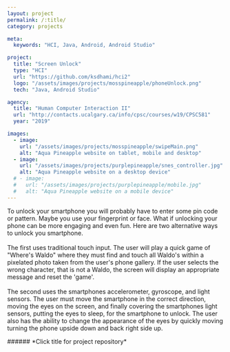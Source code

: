 ```yaml
---
layout: project
permalink: /:title/
category: projects

meta:
  keywords: "HCI, Java, Android, Android Studio"

project:
  title: "Screen Unlock"
  type: "HCI"
  url: "https://github.com/ksdhami/hci2"
  logo: "/assets/images/projects/mosspineapple/phoneUnlock.png"
  tech: "Java, Android Studio"

agency:
  title: "Human Computer Interaction II"
  url: "http://contacts.ucalgary.ca/info/cpsc/courses/w19/CPSC581"
  year: "2019"

images:
  - image:
    url: "/assets/images/projects/mosspineapple/swipeMain.png"
    alt: "Aqua Pineapple website on tablet, mobile and desktop"
  - image:
    url: "/assets/images/projects/purplepineapple/snes_controller.jpg"
    alt: "Aqua Pineapple website on a desktop device"
  # - image:
  #   url: "/assets/images/projects/purplepineapple/mobile.jpg"
  #   alt: "Aqua Pineapple website on a mobile device"
---
```

<p>To unlock your smartphone you will probably have to enter some pin code or pattern. Maybe you use your fingerprint or face. What if unlocking your phone can be more engaging and even fun. Here are two alternative ways to unlock you smartphone.
<br> <br>
The first uses traditional touch input. The user will play a quick game of "Where's Waldo" where they must find and touch all Waldo's within a pixelated photo taken from the user's phone gallery. If the user selects the wrong character, that is not a Waldo, the screen will display an appropriate message and reset the 'game'. 
<br><br>
The second uses the smartphones accelerometer, gyroscope, and light sensors. The user must move the smartphone in the correct direction, moving the eyes on the screen, and finally covering the smartphones light sensors, putting the eyes to sleep, for the smartphone to unlock. The user also has the ability to change the appearance of the eyes by quickly moving turning the phone upside down and back right side up. 
<br>
</p>
###### *Click title for project repository*